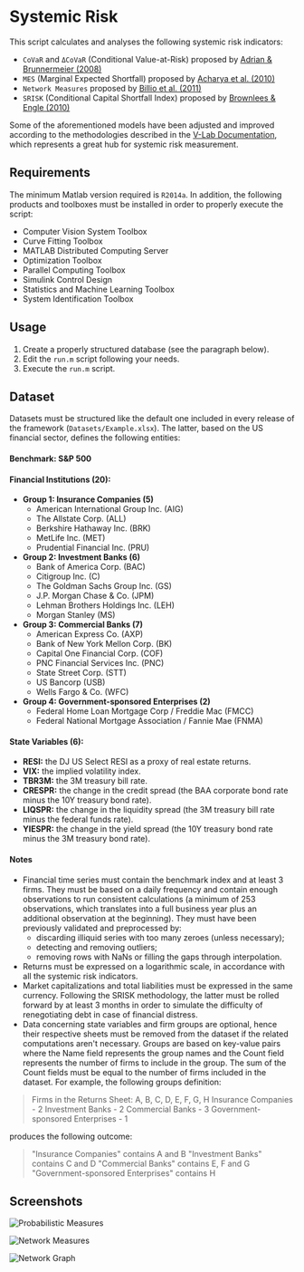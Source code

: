 # Systemic Risk

This script calculates and analyses the following systemic risk indicators:

* `CoVaR` and `ΔCoVaR` (Conditional Value-at-Risk) proposed by [Adrian & Brunnermeier (2008)](https://papers.ssrn.com/sol3/papers.cfm?abstract_id=1269446)
* `MES` (Marginal Expected Shortfall) proposed by [Acharya et al. (2010)](https://papers.ssrn.com/sol3/papers.cfm?abstract_id=1573171)
* `Network Measures` proposed by [Billio et al. (2011)](https://papers.ssrn.com/sol3/papers.cfm?abstract_id=1963216)
* `SRISK` (Conditional Capital Shortfall Index) proposed by [Brownlees & Engle (2010)](https://papers.ssrn.com/sol3/papers.cfm?abstract_id=1611229)

Some of the aforementioned models have been adjusted and improved according to the methodologies described in the [V-Lab Documentation](https://vlab.stern.nyu.edu/docs), which represents a great hub for systemic risk measurement.

## Requirements

The minimum Matlab version required is `R2014a`. In addition, the following products and toolboxes must be installed in order to properly execute the script:

* Computer Vision System Toolbox
* Curve Fitting Toolbox
* MATLAB Distributed Computing Server
* Optimization Toolbox
* Parallel Computing Toolbox
* Simulink Control Design
* Statistics and Machine Learning Toolbox
* System Identification Toolbox

## Usage

1. Create a properly structured database (see the paragraph below).
1. Edit the `run.m` script following your needs.
1. Execute the `run.m` script.

## Dataset

Datasets must be structured like the default one included in every release of the framework (`Datasets/Example.xlsx`). The latter, based on the US financial sector, defines the following entities:

#### Benchmark: S&P 500

#### Financial Institutions (20):
* **Group 1: Insurance Companies (5)**
  * American International Group Inc. (AIG)
  * The Allstate Corp. (ALL)
  * Berkshire Hathaway Inc. (BRK)
  * MetLife Inc. (MET)
  * Prudential Financial Inc. (PRU)
* **Group 2: Investment Banks (6)**
  * Bank of America Corp. (BAC)
  * Citigroup Inc. (C)
  * The Goldman Sachs Group Inc. (GS)
  * J.P. Morgan Chase & Co. (JPM)
  * Lehman Brothers Holdings Inc. (LEH)
  * Morgan Stanley (MS) 
* **Group 3: Commercial Banks (7)**
  * American Express Co. (AXP)
  * Bank of New York Mellon Corp. (BK)
  * Capital One Financial Corp. (COF)
  * PNC Financial Services Inc. (PNC)
  * State Street Corp. (STT)
  * US Bancorp (USB)
  * Wells Fargo & Co. (WFC)
* **Group 4: Government-sponsored Enterprises (2)**
  * Federal Home Loan Mortgage Corp / Freddie Mac (FMCC)
  * Federal National Mortgage Association / Fannie Mae (FNMA)

#### State Variables (6):
* **RESI:** the DJ US Select RESI as a proxy of real estate returns.
* **VIX:** the implied volatility index.
* **TBR3M:** the 3M treasury bill rate.
* **CRESPR:** the change in the credit spread (the BAA corporate bond rate minus the 10Y treasury bond rate).
* **LIQSPR:** the change in the liquidity spread (the 3M treasury bill rate minus the federal funds rate).
* **YIESPR:** the change in the yield spread (the 10Y treasury bond rate minus the 3M treasury bond rate).

#### Notes

* Financial time series must contain the benchmark index and at least 3 firms. They must be based on a daily frequency and contain enough observations to run consistent calculations (a minimum of 253 observations, which translates into a full business year plus an additional observation at the beginning). They must have been previously validated and preprocessed by:
  * discarding illiquid series with too many zeroes (unless necessary);
  * detecting and removing outliers;
  * removing rows with NaNs or filling the gaps through interpolation.
* Returns must be expressed on a logarithmic scale, in accordance with all the systemic risk indicators.
* Market capitalizations and total liabilities must be expressed in the same currency. Following the SRISK methodology, the latter must be rolled forward by at least 3 months in order to simulate the difficulty of renegotiating debt in case of financial distress.
* Data concerning state variables and firm groups are optional, hence their respective sheets must be removed from the dataset if the related computations aren't necessary. Groups are based on key-value pairs where the Name field represents the group names and the Count field represents the number of firms to include in the group. The sum of the Count fields must be equal to the number of firms included in the dataset. For example, the following groups definition:

> Firms in the Returns Sheet: A, B, C, D, E, F, G, H
> Insurance Companies - 2
> Investment Banks - 2
> Commercial Banks - 3
> Government-sponsored Enterprises - 1

produces the following outcome:

> "Insurance Companies" contains A and B
> "Investment Banks" contains C and D
> "Commercial Banks" contains E, F and G
> "Government-sponsored Enterprises" contains H

## Screenshots

![Probabilistic Measures](https://i.imgur.com/1Q1SQd2.png)

![Network Measures](https://i.imgur.com/NuSHgBO.png)

![Network Graph](https://i.imgur.com/fpEVHPf.png)
